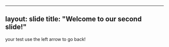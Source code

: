 -------------
layout: slide
title: "Welcome to our second slide!"
-------------
your test 
use the left arrow to go back!
